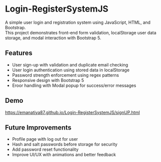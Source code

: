 # Login-RegisterSystemJS

A simple user login and registration system using JavaScript, HTML, and Bootstrap.  
This project demonstrates front-end form validation, localStorage user data storage, and modal interaction with Bootstrap 5.

## Features

- User sign-up with validation and duplicate email checking
- User login authentication using stored data in localStorage
- Password strength enforcement using regex patterns
- Responsive design with Bootstrap 5
- Eroor handling with Modal popup for success/error messages

## Demo

https://emanatiya87.github.io/Login-RegisterSystemJS/signUP.html

## Future Improvements

- Profile page with log out for user
- Hash and salt passwords before storage for security
- Add password reset functionality
- Improve UI/UX with animations and better feedback
